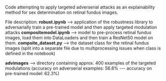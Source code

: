 Code attempting to apply targeted adverserial attacks as an explainability method for sex determination on retinal fundus images.

File description:
**robust.ipynb** --> application of the robustness library to adversarially train a pre-trained model and then apply targeted modulation attacks
**compositemodel.ipynb** --> model to pre-process retinal fundus images, load them into DataLoaders and then train a ResNet50 model on them.
**compsite_dataset.py** --> the dataset class for the retinal fundus images (split into a separate file due to multiprocessing issues when class is defined in the notebook)

**advimages** --> directory containing approx. 400 examples of the targeted modulations (accuracy on adverserial examples: 56.8% --- accuracy on pre-trained model: 62.3%)
